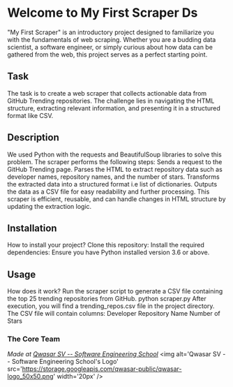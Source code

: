 # Welcome to My First Scraper Ds
"My First Scraper" is an introductory project designed to familiarize you with the fundamentals of web scraping. Whether you are a budding data scientist, a software engineer, or simply curious about how data can be gathered from the web, this project serves as a perfect starting point.

## Task
The task is to create a web scraper that collects actionable data from GitHub Trending repositories. The challenge lies in navigating the HTML structure, extracting relevant information, and presenting it in a structured format like CSV.

## Description
We used Python with the requests and BeautifulSoup libraries to solve this problem. The scraper performs the following steps:
Sends a request to the GitHub Trending page.
Parses the HTML to extract repository data such as developer names, repository names, and the number of stars.
Transforms the extracted data into a structured format i.e list of dictionaries.
Outputs the data as a CSV file for easy readability and further processing.
This scraper is efficient, reusable, and can handle changes in HTML structure by updating the extraction logic.

## Installation
How to install your project?
Clone this repository:
Install the required dependencies:
Ensure you have Python installed version 3.6 or above.
## Usage
How does it work?
Run the scraper script to generate a CSV file containing the top 25 trending repositories from GitHub.
python scraper.py
After execution, you will find a trending_repos.csv file in the project directory.
The CSV file will contain columns:
Developer
Repository Name
Number of Stars

### The Core Team
<span><i>Made at <a href='https://qwasar.io'>Qwasar SV -- Software Engineering School</a></i></span>
<span><img alt='Qwasar SV -- Software Engineering School's Logo' src='https://storage.googleapis.com/qwasar-public/qwasar-logo_50x50.png' width='20px' /></span>
